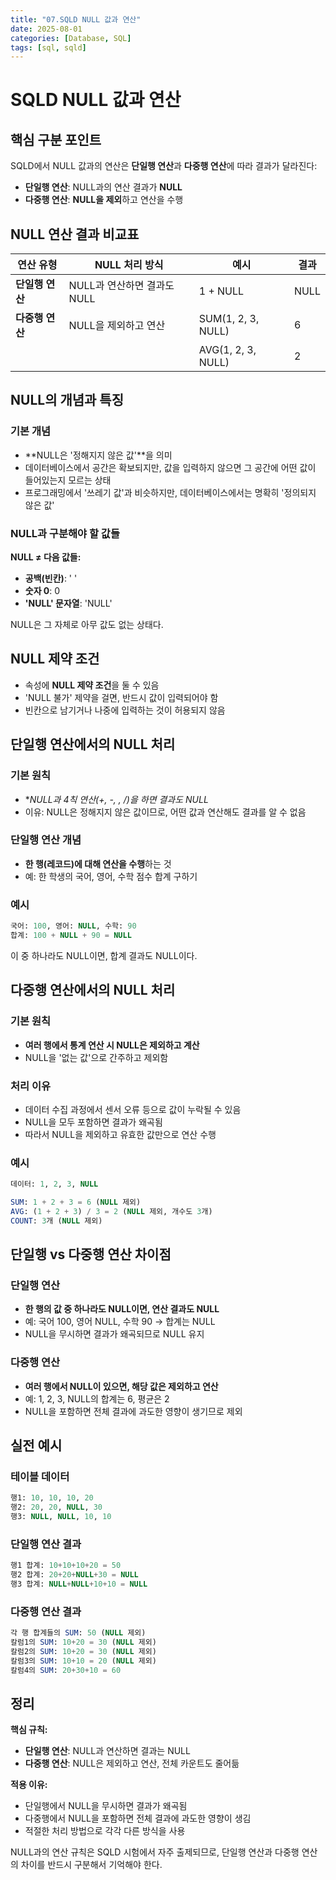 ```yaml
---
title: "07.SQLD NULL 값과 연산"
date: 2025-08-01
categories: [Database, SQL]
tags: [sql, sqld]
---
```


# SQLD NULL 값과 연산

## 핵심 구분 포인트

SQLD에서 NULL 값과의 연산은 **단일행 연산**과 **다중행 연산**에 따라 결과가 달라진다:

- **단일행 연산**: NULL과의 연산 결과가 **NULL**
- **다중행 연산**: **NULL을 제외**하고 연산을 수행

## NULL 연산 결과 비교표

| 연산 유형 | NULL 처리 방식 | 예시 | 결과 |
|-----------|----------------|------|------|
| **단일행 연산** | NULL과 연산하면 결과도 NULL | 1 + NULL | NULL |
| **다중행 연산** | NULL을 제외하고 연산 | SUM(1, 2, 3, NULL) | 6 |
|  |  | AVG(1, 2, 3, NULL) | 2 |

## NULL의 개념과 특징

### 기본 개념
- **NULL은 '정해지지 않은 값'**을 의미
- 데이터베이스에서 공간은 확보되지만, 값을 입력하지 않으면 그 공간에 어떤 값이 들어있는지 모르는 상태
- 프로그래밍에서 '쓰레기 값'과 비슷하지만, 데이터베이스에서는 명확히 '정의되지 않은 값'

### NULL과 구분해야 할 값들
**NULL ≠ 다음 값들:**
- **공백(빈칸)**: ' '
- **숫자 0**: 0
- **'NULL' 문자열**: 'NULL'

NULL은 그 자체로 아무 값도 없는 상태다.

## NULL 제약 조건

- 속성에 **NULL 제약 조건**을 둘 수 있음
- 'NULL 불가' 제약을 걸면, 반드시 값이 입력되어야 함
- 빈칸으로 남기거나 나중에 입력하는 것이 허용되지 않음

## 단일행 연산에서의 NULL 처리

### 기본 원칙
- **NULL과 4칙 연산(+, -, *, /)을 하면 결과도 NULL**
- 이유: NULL은 정해지지 않은 값이므로, 어떤 값과 연산해도 결과를 알 수 없음

### 단일행 연산 개념
- **한 행(레코드)에 대해 연산을 수행**하는 것
- 예: 한 학생의 국어, 영어, 수학 점수 합계 구하기

### 예시
```sql
국어: 100, 영어: NULL, 수학: 90
합계: 100 + NULL + 90 = NULL
```
이 중 하나라도 NULL이면, 합계 결과도 NULL이다.

## 다중행 연산에서의 NULL 처리

### 기본 원칙
- **여러 행에서 통계 연산 시 NULL은 제외하고 계산**
- NULL을 '없는 값'으로 간주하고 제외함

### 처리 이유
- 데이터 수집 과정에서 센서 오류 등으로 값이 누락될 수 있음
- NULL을 모두 포함하면 결과가 왜곡됨
- 따라서 NULL을 제외하고 유효한 값만으로 연산 수행

### 예시
```sql
데이터: 1, 2, 3, NULL

SUM: 1 + 2 + 3 = 6 (NULL 제외)
AVG: (1 + 2 + 3) / 3 = 2 (NULL 제외, 개수도 3개)
COUNT: 3개 (NULL 제외)
```

## 단일행 vs 다중행 연산 차이점

### 단일행 연산
- **한 행의 값 중 하나라도 NULL이면, 연산 결과도 NULL**
- 예: 국어 100, 영어 NULL, 수학 90 → 합계는 NULL
- NULL을 무시하면 결과가 왜곡되므로 NULL 유지

### 다중행 연산  
- **여러 행에서 NULL이 있으면, 해당 값은 제외하고 연산**
- 예: 1, 2, 3, NULL의 합계는 6, 평균은 2
- NULL을 포함하면 전체 결과에 과도한 영향이 생기므로 제외

## 실전 예시

### 테이블 데이터
```sql
행1: 10, 10, 10, 20
행2: 20, 20, NULL, 30  
행3: NULL, NULL, 10, 10
```

### 단일행 연산 결과
```sql
행1 합계: 10+10+10+20 = 50
행2 합계: 20+20+NULL+30 = NULL
행3 합계: NULL+NULL+10+10 = NULL
```

### 다중행 연산 결과
```sql
각 행 합계들의 SUM: 50 (NULL 제외)
칼럼1의 SUM: 10+20 = 30 (NULL 제외)
칼럼2의 SUM: 10+20 = 30 (NULL 제외)
칼럼3의 SUM: 10+10 = 20 (NULL 제외)
칼럼4의 SUM: 20+30+10 = 60
```

## 정리

**핵심 규칙:**
- **단일행 연산**: NULL과 연산하면 결과는 NULL
- **다중행 연산**: NULL은 제외하고 연산, 전체 카운트도 줄어듦

**적용 이유:**
- 단일행에서 NULL을 무시하면 결과가 왜곡됨
- 다중행에서 NULL을 포함하면 전체 결과에 과도한 영향이 생김
- 적절한 처리 방법으로 각각 다른 방식을 사용

NULL과의 연산 규칙은 SQLD 시험에서 자주 출제되므로, 단일행 연산과 다중행 연산의 차이를 반드시 구분해서 기억해야 한다.
